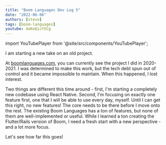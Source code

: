 ```yaml
---
title: "Boom Languages Dev Log 5"
date: "2022-06-06"
authors: [steve]
tags: [boom-languages]
youtube: 4aKoQicY5Cg
---
```


import YouTubePlayer from '@site/src/components/YouTubePlayer';

<YouTubePlayer youtubeLink={frontmatter.youtube} />

I am starting a new take on an old project.

<!--truncate-->

At [boomlanguages.com](https://boomlanguages.com/), you can currently see the project I did in 2020-2021. I was determined to make this work, but the tech debt spun out of control and it became impossible to maintain. When this happened, I lost interest.

Two things are different this time around - first, I'm starting a completely new codebase using React Native. Second, I'm focusing on exactly one feature first, one that I will be able to use every day, myself. Until I can get this right, no new features! The core needs to be there before I move onto the rest. The existing Boom Languages has a ton of features, but none of them are well-implemented or useful. While I learned a ton creating the Flutter/Rails version of Boom, I need a fresh start with a new perspective - and a lot more focus.

Let's see how far this goes!
